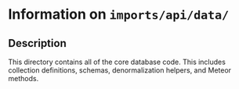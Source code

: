 # Information on `imports/api/data/`

## Description

This directory contains all of the core database code. This includes collection
definitions, schemas, denormalization helpers, and Meteor methods.
